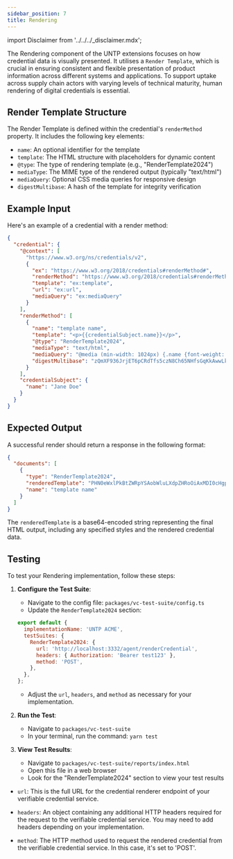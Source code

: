 ```yaml
---
sidebar_position: 7
title: Rendering
---
```


import Disclaimer from '../../../\_disclaimer.mdx';

<Disclaimer />

The Rendering component of the UNTP extensions focuses on how credential data is visually presented. It utilises a `Render Template`, which is crucial in ensuring consistent and flexible presentation of product information across different systems and applications. To support uptake across supply chain actors with varying levels of technical maturity, human rendering of digital credentials is essential.

## Render Template Structure

The Render Template is defined within the credential's `renderMethod` property. It includes the following key elements:

- `name`: An optional identifier for the template
- `template`: The HTML structure with placeholders for dynamic content
- `@type`: The type of rendering template (e.g., "RenderTemplate2024")
- `mediaType`: The MIME type of the rendered output (typically "text/html")
- `mediaQuery`: Optional CSS media queries for responsive design
- `digestMultibase`: A hash of the template for integrity verification

## Example Input

Here's an example of a credential with a render method:

```json
{
  "credential": {
    "@context": [
      "https://www.w3.org/ns/credentials/v2",
      {
        "ex": "https://www.w3.org/2018/credentials#renderMethod#",
        "renderMethod": "https://www.w3.org/2018/credentials#renderMethod",
        "template": "ex:template",
        "url": "ex:url",
        "mediaQuery": "ex:mediaQuery"
      }
    ],
    "renderMethod": [
      {
        "name": "template name",
        "template": "<p>{{credentialSubject.name}}</p>",
        "@type": "RenderTemplate2024",
        "mediaType": "text/html",
        "mediaQuery": "@media (min-width: 1024px) {.name {font-weight: bold}}",
        "digestMultibase": "zQmXF936JrjET6pCRdTfs5czN8Ch65NHfsGqKkAwwLkviHA"
      }
    ],
    "credentialSubject": {
      "name": "Jane Doe"
    }
  }
}
```

## Expected Output

A successful render should return a response in the following format:

```json
{
  "documents": [
    {
      "type": "RenderTemplate2024",
      "renderedTemplate": "PHN0eWxlPkBtZWRpYSAobWluLXdpZHRoOiAxMDI0cHgpIHsubmFtZSB7Zm9udC13ZWlnaHQ6IGJvbGR9fTwvc3R5bGU+PHA+SmFuZSBEb2U8L3A+",
      "name": "template name"
    }
  ]
}
```

The `renderedTemplate` is a base64-encoded string representing the final HTML output, including any specified styles and the rendered credential data.

## Testing

To test your Rendering implementation, follow these steps:

1. **Configure the Test Suite**:

   - Navigate to the config file: `packages/vc-test-suite/config.ts`
   - Update the `RenderTemplate2024` section:

   ```javascript
   export default {
     implementationName: 'UNTP ACME',
     testSuites: {
       RenderTemplate2024: {
         url: 'http://localhost:3332/agent/renderCredential',
         headers: { Authorization: 'Bearer test123' },
         method: 'POST',
       },
     },
   };
   ```

   - Adjust the `url`, `headers`, and `method` as necessary for your implementation.

2. **Run the Test**:

   - Navigate to `packages/vc-test-suite`
   - In your terminal, run the command: `yarn test`

3. **View Test Results**:
   - Navigate to `packages/vc-test-suite/reports/index.html`
   - Open this file in a web browser
   - Look for the "RenderTemplate2024" section to view your test results

- `url`: This is the full URL for the credential renderer endpoint of your verifiable credential service.

- `headers`: An object containing any additional HTTP headers required for the request to the verifiable credential service. You may need to add headers depending on your implementation.

- `method`: The HTTP method used to request the rendered credential from the verifiable credential service. In this case, it's set to 'POST'.
